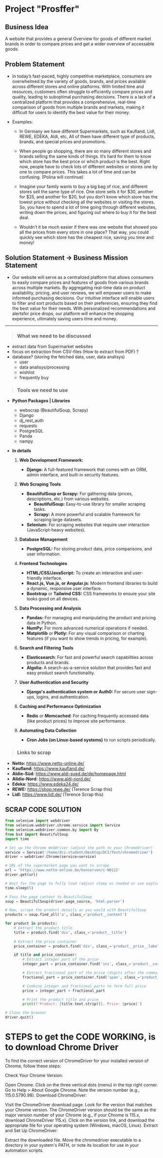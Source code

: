# **Project "Prosffer"**




## **Business Idea**

A website that provides a general Overview for goods of different market brands in order to compare prices and get a wider overview of accessable goods.

## **Problem Statement**

- In today’s fast-paced, highly competitive marketplace, consumers are overwhelmed by the variety of goods, brands, and prices available across different stores and online platforms. With limited time and resources, customers often struggle to efficiently compare prices and quality, leading to suboptimal purchasing decisions. There is a lack of a centralized platform that provides a comprehensive, real-time comparison of goods from multiple brands and markets, making it difficult for users to identify the best value for their money.

- Examples:

    - In Germany we have different Supermarkets, such as Kaufland, Lidl, REWE, EDEKA, Aldi, etc, All of them have different type of products, brands, and special prices and promotions.

    - When people go shopping, there are so many different stores and brands selling the same kinds of things. It’s hard for them to know which store has the best price or which product is the best. Right now, people have to check lots of different websites or stores one by one to compare prices. This takes a lot of time and can be confusing. (Polina will continue)

    - Imagine your family wants to buy a big bag of rice, and different stores sell the same type of rice. One store sells it for $30, another for $25, and another for $20, but you don’t know which store has the lowest price without checking all the websites or visiting the stores. So, you have to spend a lot of time going through different websites, writing down the prices, and figuring out where to buy it for the best deal.

    - Wouldn’t it be much easier if there was one website that showed you all the prices from every store in one place? That way, you could quickly see which store has the cheapest rice, saving you time and money!




## **Solution Statement -> Business Mission Statement** 

- Our website will serve as a centralized platform that allows consumers to easily compare prices and features of goods from various brands across multiple markets. By aggregating real-time data on product availability, pricing, and user reviews, we will empower users to make informed purchasing decisions. Our intuitive interface will enable users to filter and sort products based on their preferences, ensuring they find the best value for their needs. With personalized recommendations and alertsfor price drops, our platform will enhance the shopping experience, ultimately saving users time and money.



---


> ### **What we need to be discussed**

- extract data from Supermarket websites
- focus on extraction from CSV-files (How to extract from PDF) ?
- database? (storing the fetched data, user, data analisys)
    - user
    - data analisys/processing
    - wishlist
    - frequently buy



> ### **Tools we need to use**
- **Python Packages | Libraries**

    - webscrap (BeautifulSoup, Scrapy)
    - Django
    - dj_rest_auth
    - requests
    - PostgreSQL
    - Panda
    - nampy
- **In details**

    1. **Web Development Framework:**
        - **Django:** A full-featured framework that comes with an ORM, admin interface, and built-in security features.

    2. **Web Scraping Tools**
        - **BeautifulSoup or Scrapy:** For gathering data (prices, descriptions, etc.) from various websites.
             -  **BeautifulSoup:** Easy-to-use library for smaller scraping tasks.
             -  **Scrapy:** A more powerful and scalable framework for scraping large datasets.
        - **Selenium:** For scraping websites that require user interaction (JavaScript-heavy websites).
    
    3. **Database Management**
        - **PostgreSQL:** For storing product data, price comparisons, and user information.
    
    4. **Frontend Technologies**
        - **HTML/CSS/JavaScript:** To create an interactive and user-friendly interface.
        - **React.js, Vue.js, or Angular.js**: Modern frontend libraries to build a dynamic, responsive user interface.
        - **Bootstrap** or **Tailwind CSS:** CSS frameworks to ensure your site looks good on all devices.
    
    5. **Data Processing and Analysis**
        - **Pandas:** For managing and manipulating the product and pricing data in Python.
        - **NumPy:** For more advanced numerical operations if needed.
        - **Matplotlib** or **Plotly:** For any visual comparison or charting features (if you want to show trends in pricing, for example).
    
    6. **Search and Filtering Tools**
        - **Elasticsearch**: For fast and powerful search capabilities across products and brands.
        - **Algolia:** A search-as-a-service solution that provides fast and easy product search functionality.
    
    7. **User Authentication and Security**
        - **Django's authentication system or Auth0:** For secure user sign-ups, logins, and authentication.
    
    8. **Caching and Performance Optimization**
        - **Redis** or **Memcached**: For caching frequently accessed data (like product prices) to improve site performance.
    
    9. **Automating Data Collection**
        - **Cron Jobs (on Linux-based systems)** to run scripts periodically.

> ### **Links to scrap**


- **Netto:**  https://www.netto-online.de/
- **Kaufland:** https://www.kaufland.de/
- **Aldie-Süd:**  https://www.aldi-sued.de/de/homepage.html
- **Alidie-Nord:** https://www.aldi-nord.de/
- **Edeka:** https://www.edeka24.de/
- **REWE:** https://shop.rewe.de/ (Terence Scrap this)
- **Lidl:** https://www.lidl.de/ (Terence Scrap this)

## **SCRAP CODE SOLUTION**

```py
from selenium import webdriver
from selenium.webdriver.chrome.service import Service
from selenium.webdriver.common.by import By
from bs4 import BeautifulSoup
import time

# Set up the Chrome WebDriver (adjust the path to your ChromeDriver)
service = Service('/home/dci-student/Desktop/DCI/Test/chromedriver')
driver = webdriver.Chrome(service=service)

# URL of the supermarket page you want to scrape
url = 'https://www.netto-online.de/konserven/c-N0122'
driver.get(url)

# Wait for the page to fully load (adjust sleep as needed or use explicit waits)
time.sleep(5)

# Pass the page content to BeautifulSoup
soup = BeautifulSoup(driver.page_source, 'html.parser')

# Now, scrape the product details as you would with BeautifulSoup
products = soup.find_all('a', class_='product__content')

for product in products:
    # Extract the product title
    title = product.find('div', class_='product__title')
    
    # Extract the price container
    price_container = product.find('div', class_='product__price__label')

    if title and price_container:
        # Extract integer part of the price
        integer_part = price_container.find('ins', class_='product__current-price').contents[0].strip()

        # Extract fractional part of the price (digits after the comma)
        fractional_part = price_container.find('span', class_='product__current-price--digits-after-comma').text.strip()

        # Combine integer and fractional parts to form full price
        price = integer_part + fractional_part

        # Print the product title and price
        print(f'Product: {title.text.strip()}, Price: {price}')

# Close the browser
driver.quit()
```

# **STEPS to get the CODE WORKING, is to download Chrome Driver**

To find the correct version of ChromeDriver for your installed version of Chrome, follow these steps:

Check Your Chrome Version:

Open Chrome.
Click on the three vertical dots (menu) in the top right corner.
Go to Help > About Google Chrome.
Note the version number (e.g., 115.0.5790.98).
Download ChromeDriver:

Visit the ChromeDriver download page.
Look for the version that matches your Chrome version. The ChromeDriver version should be the same as the major version number of your Chrome (e.g., if your Chrome is 115.x, download ChromeDriver 115.x).
Click on the version link, and download the appropriate file for your operating system (Windows, macOS, Linux).
Extract and Set Up ChromeDriver:

Extract the downloaded file.
Move the chromedriver executable to a directory in your system's PATH, or note its location for use in your automation scripts.
